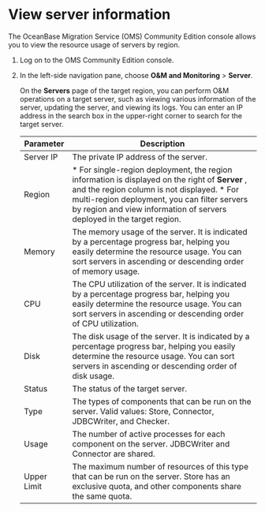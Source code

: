# View server information

The OceanBase Migration Service (OMS) Community Edition console allows you to view the resource usage of servers by region. 

1. Log on to the OMS Community Edition console.

2. In the left-side navigation pane, choose **O\&M and Monitoring** \> **Server**. 

   On the **Servers** page of the target region, you can perform O\&M operations on a target server, such as viewing various information of the server, updating the server, and viewing its logs. You can enter an IP address in the search box in the upper-right corner to search for the target server. 
   

   | **Parameter** |                 **Description**                 |
   |---------------|------------------------------------------------------------------|
   | Server IP     | The private IP address of the server.                                                                                                                                                                                                                                                                                                                           |
   | Region        | * For single-region deployment, the region information is displayed on the right of **Server** , and the region column is not displayed.   * For multi-region deployment, you can filter servers by region and view information of servers deployed in the target region.    |
   | Memory        | The memory usage of the server. It is indicated by a percentage progress bar, helping you easily determine the resource usage.  You can sort servers in ascending or descending order of memory usage.                                                                                                                                          |
   | CPU           | The CPU utilization of the server. It is indicated by a percentage progress bar, helping you easily determine the resource usage.  You can sort servers in ascending or descending order of CPU utilization.                                                                                                                                    |
   | Disk          | The disk usage of the server. It is indicated by a percentage progress bar, helping you easily determine the resource usage.  You can sort servers in ascending or descending order of disk usage.                                                                                                                                              |
   | Status        | The status of the target server.                                                                                                                                                                                                                                                                                                                                |
   | Type          | The types of components that can be run on the server. Valid values: Store, Connector, JDBCWriter, and Checker.                                                                                                                                                                                                                                                 |
   | Usage         | The number of active processes for each component on the server. JDBCWriter and Connector are shared.                                                                                                                                                                                                                                                           |
   | Upper Limit   | The maximum number of resources of this type that can be run on the server.  Store has an exclusive quota, and other components share the same quota.                                                                                                                                                                                           |

   



